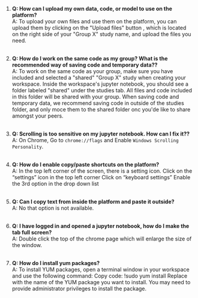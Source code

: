 1. **Q: How can I upload my own data, code, or model to use on the platform?**  
  	A: To upload your own files and use them on the platform, you can upload them by clicking on the "Upload files" button , which is located on the right side of your "Group X" study name, and upload the files you need.
 	<br>&nbsp;
 
 
2. **Q: How do I work on the same code as my group? What is the recommended way of saving code and temporary data??**  
	A: To work on the same code as your group, make sure you have included and selected a "shared" "Group X" study when creating your workspace. Inside the workspace's jupyter notebook, you should see a folder labeled "shared" under the studies tab. All files and code included in this folder will be shared with your group. When saving code and temporary data, we recommend saving code in outside of the studies folder, and only moce them to the shared folder onc you'de like to share amongst your peers.
	<br>&nbsp;


3. **Q: Scrolling is too sensitive on my jupyter notebook. How can I fix it??**  
  	A: On Chrome, Go to `chrome://flags` and Enable `Windows Scrolling Personality`.
	<br>&nbsp;


4. **Q: How do I enable copy/paste shortcuts on the platform?**  
	A: In the top left corner of the screen, there is a setting icon.
	Click on the “settings” icon in the top left corner
	Click on “keyboard settings”
	Enable the 3rd option in the drop down list
	<br>&nbsp;

5. **Q: Can I copy text from inside the platform and paste it outside?**  
	A: No that option is not available.
	<br>&nbsp;


6. **Q: I have logged in and opened a jupyter notebook, how do I make the tab full screen?**  
  	A: Double click the top of the chrome page which will enlarge the size of the window.
	<br>&nbsp;


7. **Q: How do I install yum packages?**  
	A: To install YUM packages, open a terminal window in your workspace and use the following command:
	Copy code:
	!sudo yum install <package-name>
	Replace <package-name> with the name of the YUM package you want to install. You may need to provide administrator privileges to install the package.
	<br>&nbsp;
